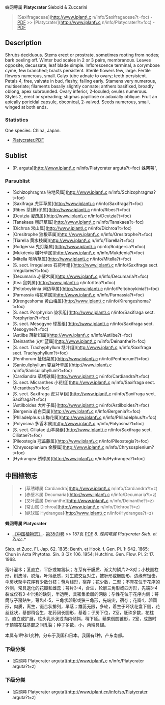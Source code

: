 蛛网萼属 **Platycrater** Siebold & Zuccarini

> [Saxifragaceae](http://www.iplant\.c n/info/Saxifragaceae?t=foc) - [PDF](http://www.iplant.cn/foc/pdf/Saxifragaceae.pdf) >> [Platycrater](http://www.iplant\.c n/info/Platycrater?t=foc) - [PDF](http://www.iplant.cn/foc/pdf/Platycrater.pdf)
## Description

Shrubs deciduous. Stems erect or prostrate, sometimes rooting from nodes; bark peeling off. Winter bud scales in 2 or 3 pairs, membranous. Leaves opposite, decussate; leaf blade simple. Inflorescence terminal, a corymbose cyme, few branched; bracts persistent. Sterile flowers few, large. Fertile flowers numerous, small. Calyx tube adnate to ovary; teeth persistent. Petals 4, free, valvate in bud, fleshy, falling early. Stamens very numerous, multiseriate; filaments basally slightly connate; anthers basifixed, broadly oblong, apex subrounded. Ovary inferior, 2-loculed; ovules numerous. Styles 2, erect or spreading; stigmas papillose or adaxially oblique. Fruit an apically poricidal capsule, obconical, 2-valved. Seeds numerous, small, winged at both ends.



### Statistics
One species: China, Japan.


* [Platycrater.PDF](http://www.iplant.cn/foc/pdf/Platycrater.pdf)

## Sublist

* [P.  arguta](http://www.iplant\.c n/info/Platycrater arguta?t=foc) 蛛网萼",

### Parsublist

* [Schizophragma  钻地风属](http://www.iplant\.c n/info/Schizophragma?t=foc)
* [Saxifraga  虎耳草属](http://www.iplant\.c n/info/Saxifraga?t=foc)
* [Ribes  茶(藨)子属](http://www.iplant\.c n/info/Ribes?t=foc)
* [Deutzia  溲疏属](http://www.iplant\.c n/info/Deutzia?t=foc)
* [Tanakaea  峨屏草属](http://www.iplant\.c n/info/Tanakaea?t=foc)
* [Dichroa  常山属](http://www.iplant\.c n/info/Dichroa?t=foc)
* [Oresitrophe  独根草属](http://www.iplant\.c n/info/Oresitrophe?t=foc)
* [Tiarella  黄水枝属](http://www.iplant\.c n/info/Tiarella?t=foc)
* [Rodgersia  鬼灯檠属](http://www.iplant\.c n/info/Rodgersia?t=foc)
* [Mukdenia  槭叶草属](http://www.iplant\.c n/info/Mukdenia?t=foc)
* [Mitella  唢呐草属](http://www.iplant\.c n/info/Mitella?t=foc)
* [S.  sect. Irregulares  石荷叶组](http://www.iplant\.c n/info/Saxifraga sect. Irregulares?t=foc)
* [Decumaria  赤壁木属](http://www.iplant\.c n/info/Decumaria?t=foc)
* [Itea  鼠刺属](http://www.iplant\.c n/info/Itea?t=foc)
* [Peltoboykinia  涧边草属](http://www.iplant\.c n/info/Peltoboykinia?t=foc)
* [Parnassia  梅花草属](http://www.iplant\.c n/info/Parnassia?t=foc)
* [Kirengeshoma  黄山梅属](http://www.iplant\.c n/info/Kirengeshoma?t=foc)
* [S.  sect. Porphyrion  垫状组](http://www.iplant\.c n/info/Saxifraga sect. Porphyrion?t=foc)
* [S.  sect. Mesogyne  球茎组](http://www.iplant\.c n/info/Saxifraga sect. Mesogyne?t=foc)
* [Astilbe  落新妇属](http://www.iplant\.c n/info/Astilbe?t=foc)
* [Deinanthe  叉叶蓝属](http://www.iplant\.c n/info/Deinanthe?t=foc)
* [S.  sect. Trachyphyllum  糙叶组](http://www.iplant\.c n/info/Saxifraga sect. Trachyphyllum?t=foc)
* [Penthorum  扯根菜属](http://www.iplant\.c n/info/Penthorum?t=foc)
* [Saniculiphyllum  变豆叶草属](http://www.iplant\.c n/info/Saniculiphyllum?t=foc)
* [Cardiandra  草绣球属](http://www.iplant\.c n/info/Cardiandra?t=foc)
* [S.  sect. Micranthes  小花组](http://www.iplant\.c n/info/Saxifraga sect. Micranthes?t=foc)
* [S.  sect. Saxifraga  虎耳草组](http://www.iplant\.c n/info/Saxifraga sect. Saxifraga?t=foc)
* [Astilboides  大叶子属](http://www.iplant\.c n/info/Astilboides?t=foc)
* [Bergenia  岩白菜属](http://www.iplant\.c n/info/Bergenia?t=foc)
* [Philadelphus  山梅花属](http://www.iplant\.c n/info/Philadelphus?t=foc)
* [Polyosma  多香木属](http://www.iplant\.c n/info/Polyosma?t=foc)
* [S.  sect. Ciliatae  山羊臭组](http://www.iplant\.c n/info/Saxifraga sect. Ciliatae?t=foc)
* [Pileostegia  冠盖藤属](http://www.iplant\.c n/info/Pileostegia?t=foc)
* [Chrysosplenium  金腰属](http://www.iplant\.c n/info/Chrysosplenium?t=foc)
* [Hydrangea  绣球属](http://www.iplant\.c n/info/Hydrangea?t=foc)


## 中国植物志

> * [草绣球属  Cardiandra](http://www.iplant\.c n/info/Cardiandra?t=z)
> * [赤壁木属  Decumaria](http://www.iplant\.c n/info/Decumaria?t=z)
> * [叉叶蓝属  Deinanthe](http://www.iplant\.c n/info/Deinanthe?t=z)
> * [常山属  Dichroa](http://www.iplant\.c n/info/Dichroa?t=z)
> * [绣球属  Hydrangea](http://www.iplant\.c n/info/Hydrangea?t=z)

**蛛网萼属 Platycrater**

* [《中国植物志》](http://www.iplant.cn/frps)- [第35(1)卷](http://www.iplant.cn/frps/vol/35(1)) >> 187页 [PDF](http://www.iplant.cn/frps/pdf/35(1)/187.pdf)
**8. 蛛网萼属* Platycrater Sieb. et Zucc.**

Sieb. et Zucc. Fl. Jap. 62. 1835; Benth. et Hook. f. Gen. Pl. 1: 642. 1865; Chun in Acta Phytotax. Sin. 3 (2): 106. 1954; Hutchins. Gen. Flow. Pl. 2: 17. 1968.

落叶灌木；茎直立、平卧或匍匐状；冬芽有干膜质、渐尖的鳞片2-3对；小枝圆柱形，树皮薄，脱落。叶薄纸质，对生或交互对生，披针形或椭圆形，边缘有锯齿。伞房状聚伞花序有少数分枝；苞片线形，宿存；花少数，二型；不育花位于花序的外侧，常具退化的花瓣和雌蕊；萼片3-4，合生，轮廓三角形或四方形，先端3-4裂或仅有3-4个浅的缺刻，半透明，具密集柔弱的网脉；孕性花位于花序内侧；萼筒与子房贴生，萼齿4-5，三角状卵形或狭三角形，先端尖，宿存；花瓣4，卵圆形，肉质，离生，镊合状排列，早落；雄蕊无限，多轮，着生于环状花盘下侧，花丝丝状，基部稍合生，花药阔长圆形，基着；子房下位，2室，胚珠多数，花柱2，直立或扩展，柱头乳头状或向内倾斜，稍下延。蒴果倒圆锥形，2室，成熟时于顶端花柱基部之间孔裂；种子多数，小，两端具翅。

本属有1种和1变种，分布于我国和日本。我国有1种，产东南部。

### 下级分类
* [蛛网萼  Platycrater arguta](http://www.iplant\.c n/info/Platycrater arguta?t=z)

### 下级分类
* [蛛网萼  Platycrater arguta](http://www.iplant.cn/info/sp/Platycrater arguta?t=z)
